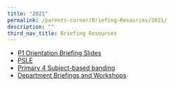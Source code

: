```yaml
---
title: "2021"
permalink: /parents-corner/Briefing-Resources/2021/
description: ""
third_nav_title: Briefing Resources
---
```

*   [P1 Orientation Briefing Slides](/files/P1%20e-orientation%202021_Main%20Session.pdf)
*   [PSLE](/PSLE)
*   [Primary 4 Subject-based banding](/files/MTP-21%20P4%20Subject-based%20Banding_for%20upload.pdf)
*   [Department Briefings and Workshops](/department-briefings-and-workshops)